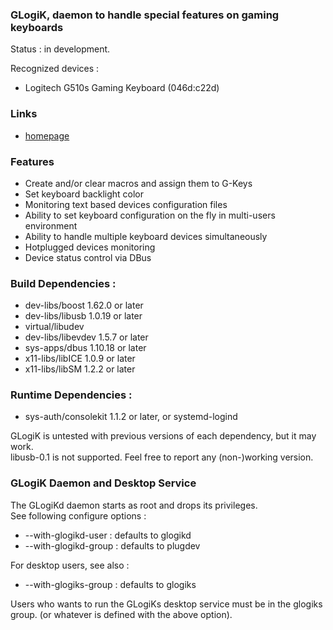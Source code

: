 ### GLogiK, daemon to handle special features on gaming keyboards

Status : in development.

Recognized devices :
 - Logitech G510s Gaming Keyboard (046d:c22d)

### Links
 - [homepage](https://glogik.tuxfamily.org/)

### Features
 - Create and/or clear macros and assign them to G-Keys
 - Set keyboard backlight color
 - Monitoring text based devices configuration files
 - Ability to set keyboard configuration on the fly in multi-users environment
 - Ability to handle multiple keyboard devices simultaneously
 - Hotplugged devices monitoring
 - Device status control via DBus

### Build Dependencies :
 - dev-libs/boost 1.62.0 or later
 - dev-libs/libusb 1.0.19 or later
 - virtual/libudev
 - dev-libs/libevdev 1.5.7 or later
 - sys-apps/dbus 1.10.18 or later
 - x11-libs/libICE 1.0.9 or later
 - x11-libs/libSM 1.2.2 or later

### Runtime Dependencies :
 - sys-auth/consolekit 1.1.2 or later, or systemd-logind

GLogiK is untested with previous versions of each dependency, but it may work.  
libusb-0.1 is not supported. Feel free to report any (non-)working version.

### GLogiK Daemon and Desktop Service
The GLogiKd daemon starts as root and drops its privileges.  
See following configure options :
 - --with-glogikd-user : defaults to glogikd
 - --with-glogikd-group : defaults to plugdev

For desktop users, see also :
 - --with-glogiks-group : defaults to glogiks

Users who wants to run the GLogiKs desktop service must be in the glogiks group.
(or whatever is defined with the above option).

